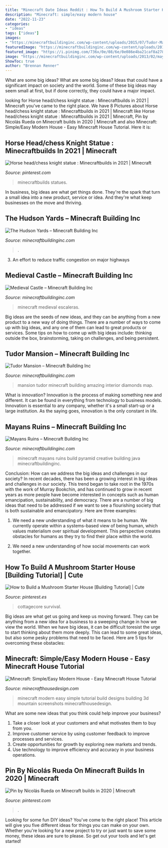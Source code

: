 ```yaml
---
title: "Minecraft Date Ideas Reddit : How To Build A Mushroom Starter House [building Tutorial]"
description: "Minecraft: simple/easy modern house"
date: "2022-11-23"
categories:
- "ideas"
tags: ["ideas"]
images:
- "https://minecraftbuildinginc.com/wp-content/uploads/2015/07/Tudor-Mansion-minecraft-building-ideas-big-amazing-house-home-download-interior-2.jpg"
featuredImage: "https://minecraftbuildinginc.com/wp-content/uploads/2013/02/The-Ballroom.jpg"
featured_image: "https://i.pinimg.com/736x/0e/08/6e/0e086e4ba21caf8a278aeb92c7af95a0.jpg"
image: "https://minecraftbuildinginc.com/wp-content/uploads/2013/02/mayans_minecraft_ruins_fpsx.jpg"
ShowToc: true
author: "Brennan Renner"
---
```



What are some big ideas?
What are some big ideas? Ideas that could have a significant impact on society and the world. Some of these big ideas may seem small at first, but if done correctly, they could have a major impact.

	

		
looking for Horse head/chess knight statue : Minecraftbuilds in 2021 | Minecraft you've came to the right place. We have 8 Pictures about Horse head/chess knight statue : Minecraftbuilds in 2021 | Minecraft like Horse head/chess knight statue : Minecraftbuilds in 2021 | Minecraft, Pin by Nicolás Rueda on Minecraft builds in 2020 | Minecraft and also Minecraft: Simple/Easy Modern House - Easy Minecraft House Tutorial. Here it is:
		
    
## Horse Head/chess Knight Statue : Minecraftbuilds In 2021 | Minecraft

<img loading=lazy src="https://i.pinimg.com/736x/b1/76/23/b1762372b49c621509b81a235168e943.jpg" onerror="this.onerror=null;this.src='https://tse1.mm.bing.net/th?id=OIP.WGB6r8xyxqLqLyb0Vjwu9QHaFj&amp;pid=15.1';" alt="Horse head/chess knight statue : Minecraftbuilds in 2021 | Minecraft">

_Source: pinterest.com_

>minecraftbuilds statues. 

	

In business, big ideas are what get things done. They're the spark that turn a small idea into a new product, service or idea. And they're what keep businesses on the move and thriving.

    
## The Hudson Yards – Minecraft Building Inc

<img loading=lazy src="https://minecraftbuildinginc.com/wp-content/uploads/formidable/5/The-Hudson-Yards-Minecraft-Building-Ideas-Download-Complete-Amazing-3.jpg" onerror="this.onerror=null;this.src='https://tse4.mm.bing.net/th?id=OIP.c292Ss4iCUrp15orY60m7wHaEK&amp;pid=15.1';" alt="The Hudson Yards – Minecraft Building Inc">

_Source: minecraftbuildinginc.com_

>. 

	

3. An effort to reduce traffic congestion on major highways 

    
## Medieval Castle – Minecraft Building Inc

<img loading=lazy src="https://minecraftbuildinginc.com/wp-content/uploads/2013/02/The-Ballroom.jpg" onerror="this.onerror=null;this.src='https://tse3.mm.bing.net/th?id=OIP.ueDctjGfE5vZ2ifyFlng2gHaEo&amp;pid=15.1';" alt="Medieval Castle – Minecraft Building Inc">

_Source: minecraftbuildinginc.com_

>minecraft medieval escaleras. 

	

Big ideas are the seeds of new ideas, and they can be anything from a new product to a new way of doing things. There are a number of ways to come up with big ideas, and any one of them can lead to great products or services. Some tips on how to come up with big ideas include: thinking outside the box, brainstorming, taking on challenges, and being persistent.

    
## Tudor Mansion – Minecraft Building Inc

<img loading=lazy src="https://minecraftbuildinginc.com/wp-content/uploads/2015/07/Tudor-Mansion-minecraft-building-ideas-big-amazing-house-home-download-interior-2.jpg" onerror="this.onerror=null;this.src='https://tse4.mm.bing.net/th?id=OIP.wqGS1xQOmPA8PQyo4tVRpQHaET&amp;pid=15.1';" alt="Tudor Mansion – Minecraft Building Inc">

_Source: minecraftbuildinginc.com_

>mansion tudor minecraft building amazing interior diamonds map. 

	

What is innovation?
Innovation is the process of making something new and different. It can be found in everything from technology to business models. Innovation is essential to any company, whether it's a small start-up or a large institution. As the saying goes, innovation is the only constant in life.

    
## Mayans Ruins – Minecraft Building Inc

<img loading=lazy src="https://minecraftbuildinginc.com/wp-content/uploads/2013/02/mayans_minecraft_ruins_fpsx.jpg" onerror="this.onerror=null;this.src='https://tse4.mm.bing.net/th?id=OIP.AzdD4N1LTZIEENs3kjpy4wHaD7&amp;pid=15.1';" alt="Mayans Ruins – Minecraft Building Inc">

_Source: minecraftbuildinginc.com_

>minecraft mayans ruins build pyramid creative building java minecraftbuildinginc. 

	

Conclusion: How can we address the big ideas and challenges in our society?
In recent decades, there has been a growing interest in big ideas and challenges in our society. This trend began to take root in the 1970s with the work of Murray Bookchin, and has continued to grow in recent years as more people have become interested in concepts such as human emancipation, sustainability, and democracy.
There are a number of big ideas that need to be addressed if we want to see a flourishing society that is both sustainable and emancipatory. Here are three examples:

1) We need a new understanding of what it means to be human. We currently operate within a systems-based view of being human, which values materialism over spiritual development. This perspective creates obstacles for humans as they try to find their place within the world.

2) We need a new understanding of how social movements can work together.

    
## How To Build A Mushroom Starter House [Building Tutorial] | Cute

<img loading=lazy src="https://i.pinimg.com/736x/0e/08/6e/0e086e4ba21caf8a278aeb92c7af95a0.jpg" onerror="this.onerror=null;this.src='https://tse2.mm.bing.net/th?id=OIP.yYlAxZ1p_Ew1Vz23iWmA0AHaEK&amp;pid=15.1';" alt="How to Build a Mushroom Starter House [Building Tutorial] | Cute">

_Source: pinterest.es_

>cottagecore survival. 

	

Big ideas are what get us going and keep us moving forward. They can be anything from a new idea for a business to a sweeping change in how we view the world. When we have big ideas, it can be difficult toresist the urge to start thinking about them more deeply. This can lead to some great ideas, but also some pesky problems that need to be faced. Here are 5 tips for overcoming these obstacles: 

    
## Minecraft: Simple/Easy Modern House - Easy Minecraft House Tutorial

<img loading=lazy src="https://minecrafthousedesign.com/wp-content/uploads/2017/08/2017-08-08_22.56.55.jpg" onerror="this.onerror=null;this.src='https://tse4.mm.bing.net/th?id=OIP.iREyRffOZ-Kguvgrc96SfQHaEK&amp;pid=15.1';" alt="Minecraft: Simple/Easy Modern House - Easy Minecraft House Tutorial">

_Source: minecrafthousedesign.com_

>minecraft modern easy simple tutorial build designs building 3d mountain screenshots minecrafthousedesign. 

	

What are some new ideas that you think could help improve your business?
1. Take a closer look at your customers and what motivates them to buy from you.
2. Improve customer service by using customer feedback to improve processes and services.
3. Create opportunities for growth by exploring new markets and trends. 
4. Use technology to improve efficiency and accuracy in your business operations.

    
## Pin By Nicolás Rueda On Minecraft Builds In 2020 | Minecraft

<img loading=lazy src="https://i.pinimg.com/736x/e2/be/dd/e2bedd37ee0c3880e3c9db807f223d6a.jpg" onerror="this.onerror=null;this.src='https://tse2.mm.bing.net/th?id=OIP.U3MsQi5txF5rGmvTuQYE-gHaEK&amp;pid=15.1';" alt="Pin by Nicolás Rueda on Minecraft builds in 2020 | Minecraft">

_Source: pinterest.com_

>. 

	

Looking for some fun DIY ideas? You've come to the right place! This article will give you five different ideas for things you can make on your own. Whether you're looking for a new project to try or just want to save some money, these ideas are sure to please. So get out your tools and let's get started!

